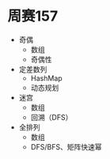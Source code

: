 # 周赛157

- 奇偶
  - 数组
  - 奇偶性
- 定差数列
  - HashMap
  - 动态规划
- 迷宫
  - 数组
  - 回溯（DFS）
- 全排列
  - 数组
  - DFS/BFS、矩阵快速幂
